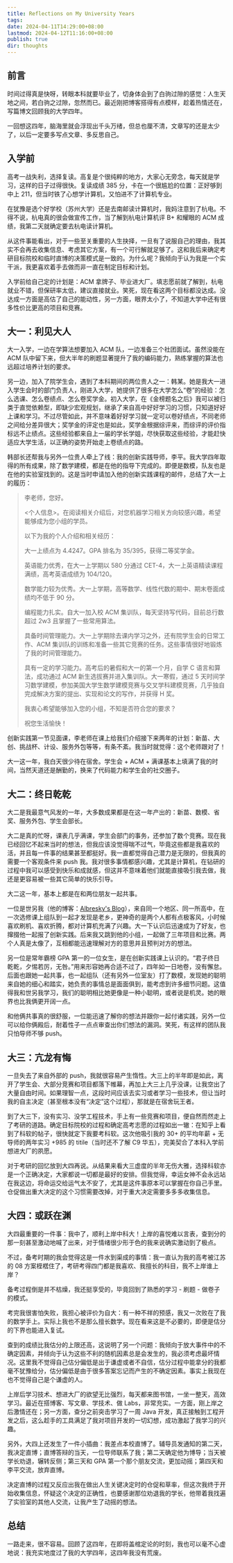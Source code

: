 ```yaml
---
title: Reflections on My University Years
tags: 
date: 2024-04-11T14:29:00+08:00
lastmod: 2024-04-12T11:16:00+08:00
publish: true
dir: thoughts
---
```


## 前言

时间过得真是快呀，转眼本科就要毕业了，切身体会到了白驹过隙的感觉：人生天地之间，若白驹之过隙，忽然而已。最近刚把博客搭得有点模样，趁着热情还在，写篇博文回顾我的大学四年。

一回想这四年，脑海里就会浮现出千头万绪，但总也厘不清，文章写的还是太少了，以后一定要多写点文章、多反思自己。

## 入学前

高考一战失利，选择复读。高复是个很纯粹的地方，大家心无旁念，每天就是学习，这样的日子过得很快。复读成绩 385 分，卡在一个很尴尬的位置：正好够到中上 211，但当时铁了心想学计算机，又怕进不了计算机专业。

在犹豫是选个好学校（苏州大学）还是去南邮读计算机时，我妈注意到了杭电。不得不说，杭电真的很会做宣传工作，当了解到杭电计算机评 B+ 和耀眼的 ACM 成绩，我第二天就确定要去杭电读计算机。

从这件事能看出，对于一些至关重要的人生抉择，一旦有了说服自己的理由，我其实不会再去收集信息、考虑其它方案，有一个可行解就足够了。这和我后来确定考研目标院校和临时直博的决策模式是一致的。为什么呢？我倾向于认为我是一个实干派，我更喜欢着手去做而非一直在制定目标和计划。

入学前给自己定的计划是：ACM 拿牌子、毕业进大厂。填志愿前就了解到，杭电就业不错，但保研率太低，建议直接就业。笑死，现在看这两个目标都没达成。没达成一方面是高估了自己的能动性，另一方面，眼界太小了，不知道大学中还有很多性价比更高的项目和竞赛。

## 大一：利见大人

大一入学，一边在学算法想要加入 ACM 队，一边准备三个社团面试。虽然没能在 ACM 队中留下来，但大半年的刷题显著提升了我的编码能力，熟练掌握的算法也远超过培养计划的要求。

另一边，加入了院学生会，遇到了本科期间的两位贵人之一：韩某。她是我大一进入学生会时的部门负责人，刚进入大学，她提供了很多在大学怎么“卷”的经验：怎么选课、怎么卷绩点、怎么卷奖学金。初入大学，在《金榜题名之后》我可以被归类于直觉依赖型，即缺少宏观规划，继承了来自高中好好学习的习惯，只知道好好上课和学习。不过尽管如此，并不意味着好好学习就一定可以卷好绩点，不同老师之间给分差异很大；奖学金的评定也是如此，奖学金根据综评来，而综评的评价指标远不止绩点。这些经验都来自上一届的学长学姐，尽快获取这些经验，才能赶快适应大学生活，以正确的姿势开始走上卷绩点的路。

韩部长还帮我与另外一位贵人牵上了线：我的创新实践导师，李平。我大学四年取得的所有成果，除了数学建模，都是在他的指导下完成的。即便是数模，队友也是在他的实验室找到的。这是当时申请加入他的创新实践课程的邮件，总结了大一上的履历：

> 李老师，您好。
> 
> <个人信息>。在阅读相关介绍后，对您机器学习相关方向较感兴趣，希望能够成为您小组的学员。
> 
> 以下为我的个人介绍和相关经历：
>
> 大一上绩点为 4.4247。GPA 排名为 35/395，获得二等奖学金。
> 
> 英语能力优秀，在大一上学期以 580 分通过 CET-4，大一上英语精读课程满绩，高考英语成绩为 104/120。
> 
> 数学能力较为优秀。大一上学期，高等数学、线性代数的期中、期末卷面成绩均不低于 90 分。
> 
> 编程能力扎实。自大一加入校 ACM 集训队，每天坚持写代码，目前总行数超过 2w3 且掌握了一些常用算法。
> 
> 具备时间管理能力。大一上学期除去课内学习之外，还有院学生会的日常工作、ACM 集训队的训练和准备一些其它竞赛的任务。这些事情很好地锻炼了我的时间管理能力。
> 
> 具有一定的学习能力。高考后的暑假和大一的第一个月，自学 C 语言和算法，成功通过 ACM 新生选拔赛并进入集训队。大一寒假，通过 5 天时间学习数学建模，参加美国大学生数学建模竞赛与交叉学科建模竞赛，几乎独自完成解决方案的提出、实现和论文的写作，并获得 H 奖。
>   
> 我衷心希望能够加入您的小组，不知是否符合您的要求？  
>  
> 祝您生活愉快！

创新实践第一节见面课，李老师在课上给我们介绍接下来两年的计划：新苗、大创、挑战杯、计设、服务外包等等，有条不紊。我当时就觉得：这个老师跟对了！

大一这一年，我白天很少待在宿舍。学生会 + ACM + 满课基本上填满了我的时间，当然天道还是酬勤的，换来了代码能力和学生会的社交圈子。

## 大二：终日乾乾

大二是我最意气风发的一年，大多数成果都是在这一年产出的：新苗、数模、省奖、服务外包、学生会部长。

大二是真的忙呀，课表几乎满课，学生会部门的事务，还参加了数个竞赛。现在我已经回忆不起来当时的想法，但我应该没觉得喘不过气，毕竟这些都是我喜欢的活，并且每一件事的结果甚至都挺好。我一直都觉得自己潜力是无限的，但我真的需要一个客观条件来 push 我。我对很多事情都感兴趣，尤其是计算机，在钻研的过程中我可以感受到快乐和成就感，但这并不意味着他们就能直接吸引我去做，我还是更容易被一些其它简单的快乐引导。

大二这一年，基本上都是在和两位朋友一起共事。

一位是世另我（他的博客：[Albresky's Blog](https://www.albresky.cn/)），来自同一个地区、同一所高中，在一次选修课上组队到一起才发现是老乡，更神奇的是两个人都有点极客风，小时候喜欢刷机、喜欢折腾，都对计算机充满了兴趣。大一下认识后迅速成为了好友，也撺掇他一起报了创新实践。后来我又跳到他的小组，一起做了三年项目和比赛。两个人真是太像了，互相都能迅速理解对方的意思并且预判对方的想法。

另一位是常年霸榜 GPA 第一的一位女生，是在创新实践课上认识的。“君子终日乾乾，夕惕若厉，无咎。”用来形容她再合适不过了，四年如一日地卷，没有懈怠。后面也跟她一起共事，也一起组队（还有另外一位室友）打了数模，发现她的聪明来自她的细心和踏实，她负责的事情总是面面俱到，能考虑到许多细节问题。这值得我和世另我学习，我们的聪明相比她更像是一种小聪明，或者说是机灵。她的眼界也比我俩更开阔一点。

和他俩共事真的很舒服，一位能迅速了解你的想法并跟你一起付诸实践，另外一位可以给你俩殿后，耐着性子一点点审查出你们想法的漏洞。笑死，有这样的团队我只怕导师不够 push。

## 大三：亢龙有悔

一旦失去了来自外部的 push，我就很容易产生惰性。大三上的半年即是如此，离开了学生会、大部分竞赛和项目都落下帷幕，再加上大三上几乎没课，让我空出了大量自由时间。如果理智一点，这段时间应该去实习或者学习一些技术，但让当时我的自主决定（甚至根本没有“决定”这个过程），那就是在宿舍玩王者。

到了大三下，没有实习、没学工程技术，手上有一些竞赛和项目，便自然而然走上了考研的道路。确定目标院校的过程和确定高考志愿的过程如出一辙：在知乎上看到了科软的帖子，很快就定下我要考科软。这次他吸引我的 30+ 的平均年薪 + 无导师的两年实习 +985 的 titile（当时还不了解 C9 华五），完美契合了本科入学前想进大厂的夙愿。

对于考研的回忆放到大四再说。从结果来看大三虚度的半年无伤大雅，选择科软亦是一个正确决定，大家都说一切都是最好的安排。但我觉得，幸运女神不会永远站在我这边，将命运交给运气太不安了，尤其是这件事原本可以掌握在你自己手里。仓促做出重大决定的这个习惯需要改掉，对于重大决定需要多多多收集信息。

## 大四：或跃在渊

大四最重要的一件事：我中了，顺利上岸中科大！上岸的喜悦难以言表，查到分的那一刻甚至激动地喊了出来，对于情绪很少形于色的我来说确实激动到了极点。

不过，备考时期的我会觉得这是一件水到渠成的事情：我一直认为我的高考被江苏的 08 方案桎楛住了，考研考得四门都是我喜欢、我擅长的科目，我不上岸谁上岸？

备考过程倒是并不枯燥，我还挺享受的，毕竟回到了熟悉的学习 - 刷题 - 做卷子的模式。

考完我很害怕失败，我担心被评价为自大：有一种不祥的预感，我又一次败在了我的数学手上。实际上我也不是那么擅长数学。现在看来这是不必要的，即便是估分的下界也能进入复试。

查到的成绩比我估分的上限还高，这说明了另一个问题：我倾向于放大事件中的不确定因素，并倾向于认为这些不利的随机因素总是会发生的，我必须考虑最坏情况。这里我不觉得自己估分偏低是出于谦虚或者不自信，估分过程中能拿分的我都毫不犹豫给分，估分偏低是由于很多答案忘记而产生的不确定因素。事实上我现在也不觉得自己是个谦虚的人。

上岸后学习技术、想进大厂的欲望无比强烈，每天都来图书馆，一坐一整天，高效学习。最近在搭博客、写文章、学技术、做 Labs，非常充实。一方面，刚上岸之后激情还在；另一方面，查分之前突击学习了一周 Java 开发，真正接触到工程开发之后，这么趁手的工具满足了我对项目开发的一切幻想，成功激起了我学习的兴趣。

另外，大四上还发生了一件小插曲：我差点本校直博了。辅导员发通知的第二天，我决定直博；直博答辩的当天，一位导师联系了我；第二天确定他为博导；当天被学长劝退，辗转反侧；第三天和 GPA 第一个那个朋友交流，更加动摇；第四天和李平交流，放弃直博。

决定直博的过程又反应出我在做出人生关键决定时的仓促和草率，但这次我终于开始收集信息，怀疑这个决定的正确性，也要感谢那位劝退我的学长，他带着我找遍了实验室的其他人交流，让我产生了动摇的想法。

## 总结

一路走来，很不容易。回顾了这四年，在即将盖棺定论的时刻，我也可以毫不心虚地说：我充实地度过了我的大学四年，这四年我没有荒废。
